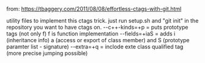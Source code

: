 from: https://tbaggery.com/2011/08/08/effortless-ctags-with-git.html

utility files to implement this ctags trick.
just run setup.sh and "git init" in the repository you want to have ctags on.
--c++-kinds=+p = puts prototype tags (not only f) f is function implementation
--fields=+iaS  = adds i (inheritance info) a (access or export of class member)
                and S (prototype paramter list - signature)
--extra=+q = inclode exte class qualified tag (more precise jumping possible)
